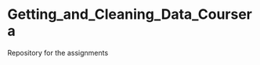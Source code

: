 Getting_and_Cleaning_Data_Coursera
==================================

Repository for the assignments

